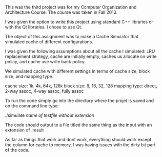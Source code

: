 This was the third project was for my Computer Organization 
and Architecture Course. The course was taken in Fall 2013.

I was given the option to write this project using standard
C++ libraries or with the Qt libraries. I chose to use Qt.

The object of this assignment was to make a Cache Simulator
that simulated cache of different configurations.

I was given the following assumptions about all the cache
I simulated: LRU replacement strategy, cache are initially
empty, caches us allocate on write policy, and cache use 
write back policy.

We simulated cache with different settings in terms of 
cache size, block size, and mapping type. 

cache size: 1k, 4k, 64k, 128k
block size: 8, 16, 32, 128
mapping type: direct, 2-way assoc, 4-way assoc, fully assoc

To run the code simply go into the directory where
the projet is saved and on the command line type:

./simulate *name of testfile without extension*

The code should output to a file titled the same
thing as the input with an extension of .result

As far as things that work and dont work, everything
should work except the column for cache to memory. I
was having issues with the dirty bit part of the code.
